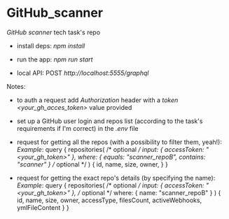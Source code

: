 # GitHub_scanner
*GitHub scanner* tech task's repo

- install deps: *npm install*

- run the app: *npm run start*

- local API: POST *http://localhost:5555/graphql*

Notes:
- to auth a request add *Authorization* header with a *token <your_gh_acces_token>* value provided
- set up a GitHub user login and repos list (according to the task's requirements if I'm correct) in the *.env* file
- request for getting all the repos (with a possibility to filter them, yeah!):
    *Example*:
        query {
            repositories(
                /* optional */
                input: {
                    accessToken: "<your_gh_token>"
                },
                where: {
                    equals: "scanner_repoB",
                    contains: "scanner"
                }
                /* optional */
            ) {
                id,
                name,
                size,
                owner,
            }
        }

- request for getting the exact repo's details (by specifying the name):
    *Example*:
        query {
            repositories(
                /* optional */
                input: {
                    accessToken: "<your_gh_token>"
                },
                /* optional */
                where: {
                    name: "scanner_repoB"
                }
            ) {
                id,
                name,
                size,
                owner,
                accessType,
                filesCount,
                activeWebhooks,
                ymlFileContent
            }
        }
